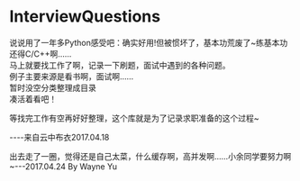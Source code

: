 # InterviewQuestions
说说用了一年多Python感受吧：确实好用!但被惯坏了，基本功荒废了~练基本功还得C/C++啊……<br>
马上就要找工作了啊，记录一下刷题，面试中遇到的各种问题。<br>
例子主要来源是看书啊，面试啊……<br>
暂时没空分类整理成目录<br>
凑活着看吧！<br>

等找完工作有空再好好整理，这个库就是为了记录求职准备的这个过程~<br>

----来自云中布衣2017.04.18 

出去走了一圈，觉得还是自己太菜，什么缓存啊，高并发啊……小余同学要努力啊~---2017.04.24 By Wayne Yu


